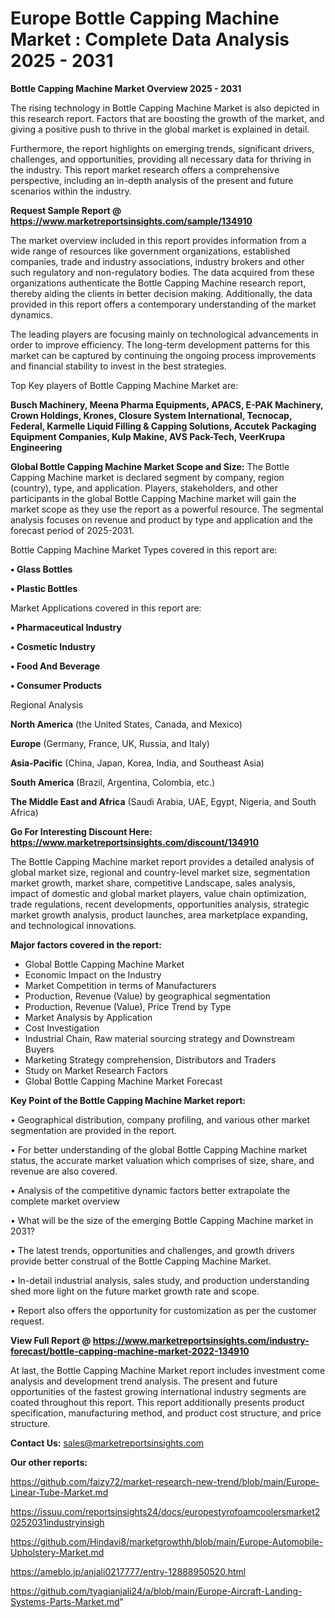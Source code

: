  # Europe Bottle Capping Machine Market : Complete Data Analysis 2025 - 2031

<Strong> Bottle Capping Machine Market Overview 2025 - 2031</strong>

The rising technology in Bottle Capping Machine Market is also depicted in this research report. Factors that are boosting the growth of the market, and giving a positive push to thrive in the global market is explained in detail.

Furthermore, the report highlights on emerging trends, significant drivers, challenges, and opportunities, providing all necessary data for thriving in the industry. This report market research offers a comprehensive perspective, including an in-depth analysis of the present and future scenarios within the industry.

<strong>Request Sample Report @ <a href=https://www.marketreportsinsights.com/sample/134910>https://www.marketreportsinsights.com/sample/134910</a></strong>

The market overview included in this report provides information from a wide range of resources like government organizations, established companies, trade and industry associations, industry brokers and other such regulatory and non-regulatory bodies. The data acquired from these organizations authenticate the Bottle Capping Machine research report, thereby aiding the clients in better decision making. Additionally, the data provided in this report offers a contemporary understanding of the market dynamics.

The leading players are focusing mainly on technological advancements in order to improve efficiency. The long-term development patterns for this market can be captured by continuing the ongoing process improvements and financial stability to invest in the best strategies.

Top Key players of Bottle Capping Machine Market are:

<strong>Busch Machinery, Meena Pharma Equipments, APACS, E-PAK Machinery, Crown Holdings, Krones, Closure System International, Tecnocap, Federal, Karmelle Liquid Filling & Capping Solutions, Accutek Packaging Equipment Companies, Kulp Makine, AVS Pack-Tech, VeerKrupa Engineering</strong>

<strong><b>Global Bottle Capping Machine Market Scope and Size:</b></strong>
The Bottle Capping Machine market is declared segment by company, region (country), type, and application. Players, stakeholders, and other participants in the global Bottle Capping Machine market will gain the market scope as they use the report as a powerful resource. The segmental analysis focuses on revenue and product by type and application and the forecast period of 2025-2031.

Bottle Capping Machine Market Types covered in this report are:

<strong>• Glass Bottles

• Plastic Bottles</strong>

Market Applications covered in this report are:

<strong>• Pharmaceutical Industry

• Cosmetic Industry

• Food And Beverage

• Consumer Products</strong> 

Regional Analysis

<strong>North America</strong> (the United States, Canada, and Mexico)

<strong>Europe</strong> (Germany, France, UK, Russia, and Italy)

<strong>Asia-Pacific</strong> (China, Japan, Korea, India, and Southeast Asia)

<strong>South America</strong> (Brazil, Argentina, Colombia, etc.)

<strong>The Middle East and Africa</strong> (Saudi Arabia, UAE, Egypt, Nigeria, and South Africa)

<strong>Go For Interesting Discount Here: <a href=https://www.marketreportsinsights.com/discount/134910>https://www.marketreportsinsights.com/discount/134910</a></strong>

The Bottle Capping Machine market report provides a detailed analysis of global market size, regional and country-level market size, segmentation market growth, market share, competitive Landscape, sales analysis, impact of domestic and global market players, value chain optimization, trade regulations, recent developments, opportunities analysis, strategic market growth analysis, product launches, area marketplace expanding, and technological innovations.

<strong><b>Major factors covered in the report:</b></strong>
<ul>
  <li>Global Bottle Capping Machine Market </li>
  <li>Economic Impact on the Industry</li>
  <li>Market Competition in terms of Manufacturers</li>
  <li>Production, Revenue (Value) by geographical segmentation</li>
  <li>Production, Revenue (Value), Price Trend by Type</li>
  <li>Market Analysis by Application</li>
  <li>Cost Investigation</li>
  <li>Industrial Chain, Raw material sourcing strategy and Downstream Buyers</li>
  <li>Marketing Strategy comprehension, Distributors and Traders</li>
  <li>Study on Market Research Factors</li>
  <li>Global Bottle Capping Machine Market Forecast</li>
</ul>

<strong><b>Key Point of the Bottle Capping Machine Market report:</b></strong>

• Geographical distribution, company profiling, and various other market segmentation are provided in the report.

• For better understanding of the global Bottle Capping Machine market status, the accurate market valuation which comprises of size, share, and revenue are also covered.

• Analysis of the competitive dynamic factors better extrapolate the complete market overview

• What will be the size of the emerging Bottle Capping Machine market in 2031?

• The latest trends, opportunities and challenges, and growth drivers provide better construal of the Bottle Capping Machine Market.

• In-detail industrial analysis, sales study, and production understanding shed more light on the future market growth rate and scope.

• Report also offers the opportunity for customization as per the customer request.

<strong><b>View Full Report @ <a href=https://www.marketreportsinsights.com/industry-forecast/bottle-capping-machine-market-2022-134910>https://www.marketreportsinsights.com/industry-forecast/bottle-capping-machine-market-2022-134910</a></b></strong>


At last, the Bottle Capping Machine Market report includes investment come analysis and development trend analysis. The present and future opportunities of the fastest growing international industry segments are coated throughout this report. This report additionally presents product specification, manufacturing method, and product cost structure, and price structure.

<strong>Contact Us:</strong>
sales@marketreportsinsights.com

<strong>Our other reports:</strong>

<a href=https://github.com/faizy72/market-research-new-trend/blob/main/Europe-Linear-Tube-Market.md>https://github.com/faizy72/market-research-new-trend/blob/main/Europe-Linear-Tube-Market.md</a>

<a href=https://issuu.com/reportsinsights24/docs/europestyrofoamcoolersmarket20252031industryinsigh>https://issuu.com/reportsinsights24/docs/europestyrofoamcoolersmarket20252031industryinsigh</a>

<a href=https://github.com/Hindavi8/marketgrowthh/blob/main/Europe-Automobile-Upholstery-Market.md>https://github.com/Hindavi8/marketgrowthh/blob/main/Europe-Automobile-Upholstery-Market.md</a>

<a href=https://ameblo.jp/anjali0217777/entry-12888950520.html>https://ameblo.jp/anjali0217777/entry-12888950520.html</a>

<a href=https://github.com/tyagianjali24/a/blob/main/Europe-Aircraft-Landing-Systems-Parts-Market.md>https://github.com/tyagianjali24/a/blob/main/Europe-Aircraft-Landing-Systems-Parts-Market.md</a>"
